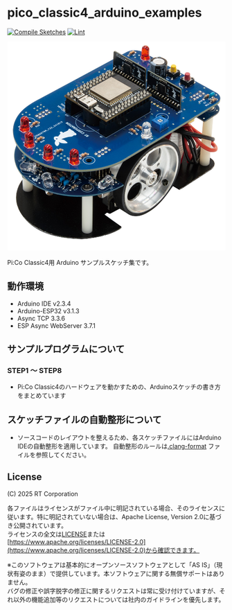 # pico_classic4_arduino_examples

[![Compile Sketches](https://github.com/rt-net/pico_classic_v4_arduino_examples/actions/workflows/compile-sketches.yaml/badge.svg)](https://github.com/rt-net/pico_classic_v4_arduino_examples/actions/workflows/compile-sketches.yaml)
[![Lint](https://github.com/rt-net/pico_classic_v4_arduino_examples/actions/workflows/lint.yaml/badge.svg)](https://github.com/rt-net/pico_classic_v4_arduino_examples/actions/workflows/lint.yaml)

![pico_classic4](images/PiCo_Classic4_image.jpg)

Pi:Co Classic4用 Arduino サンプルスケッチ集です。

## 動作環境
- Arduino IDE v2.3.4
- Arduino-ESP32 v3.1.3
- Async TCP 3.3.6
- ESP Async WebServer 3.7.1

## サンプルプログラムについて
### STEP1 〜 STEP8

- Pi:Co Classic4のハードウェアを動かすための、Arduinoスケッチの書き方をまとめています

## スケッチファイルの自動整形について
- ソースコードのレイアウトを整えるため、各スケッチファイルにはArduino IDEの自動整形を適用しています。 自動整形のルールは[.clang-format](.clang-format) ファイルを参照してください。


## License

(C) 2025 RT Corporation

各ファイルはライセンスがファイル中に明記されている場合、そのライセンスに従います。特に明記されていない場合は、Apache License, Version 2.0に基づき公開されています。  
ライセンスの全文は[LICENSE](./LICENSE)または[https://www.apache.org/licenses/LICENSE-2.0](https://www.apache.org/licenses/LICENSE-2.0)から確認できます。

※このソフトウェアは基本的にオープンソースソフトウェアとして「AS IS」（現状有姿のまま）で提供しています。本ソフトウェアに関する無償サポートはありません。  
バグの修正や誤字脱字の修正に関するリクエストは常に受け付けていますが、それ以外の機能追加等のリクエストについては社内のガイドラインを優先します。
